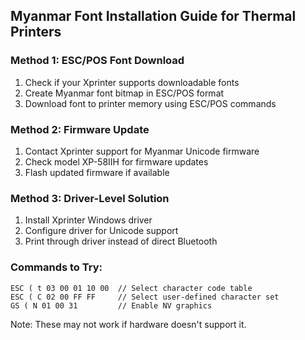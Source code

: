 ## Myanmar Font Installation Guide for Thermal Printers

### Method 1: ESC/POS Font Download
1. Check if your Xprinter supports downloadable fonts
2. Create Myanmar font bitmap in ESC/POS format
3. Download font to printer memory using ESC/POS commands

### Method 2: Firmware Update
1. Contact Xprinter support for Myanmar Unicode firmware
2. Check model XP-58IIH for firmware updates
3. Flash updated firmware if available

### Method 3: Driver-Level Solution
1. Install Xprinter Windows driver
2. Configure driver for Unicode support
3. Print through driver instead of direct Bluetooth

### Commands to Try:
```
ESC ( t 03 00 01 10 00  // Select character code table
ESC ( C 02 00 FF FF     // Select user-defined character set
GS ( N 01 00 31         // Enable NV graphics
```

Note: These may not work if hardware doesn't support it.
